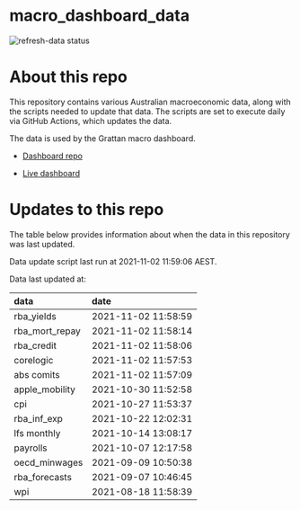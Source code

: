 
<!-- README.md is generated from README.Rmd. Please edit that file -->

# macro\_dashboard\_data

<!-- badges: start -->

![refresh-data
status](https://github.com/grattan/macro_dashboard_data/workflows/refresh-data/badge.svg)

<!-- badges: end -->

# About this repo

This repository contains various Australian macroeconomic data, along
with the scripts needed to update that data. The scripts are set to
execute daily via GitHub Actions, which updates the data.

The data is used by the Grattan macro dashboard.

  - [Dashboard repo](https://github.com/grattan/macrodashboard)

  - [Live dashboard](https://mattcowgill.shinyapps.io/macrodashboard/)

# Updates to this repo

The table below provides information about when the data in this
repository was last updated.

Data update script last run at 2021-11-02 11:59:06 AEST.

Data last updated at:

| data             | date                |
| :--------------- | :------------------ |
| rba\_yields      | 2021-11-02 11:58:59 |
| rba\_mort\_repay | 2021-11-02 11:58:14 |
| rba\_credit      | 2021-11-02 11:58:06 |
| corelogic        | 2021-11-02 11:57:53 |
| abs comits       | 2021-11-02 11:57:09 |
| apple\_mobility  | 2021-10-30 11:52:58 |
| cpi              | 2021-10-27 11:53:37 |
| rba\_inf\_exp    | 2021-10-22 12:02:31 |
| lfs monthly      | 2021-10-14 13:08:17 |
| payrolls         | 2021-10-07 12:17:58 |
| oecd\_minwages   | 2021-09-09 10:50:38 |
| rba\_forecasts   | 2021-09-07 10:46:45 |
| wpi              | 2021-08-18 11:58:39 |
